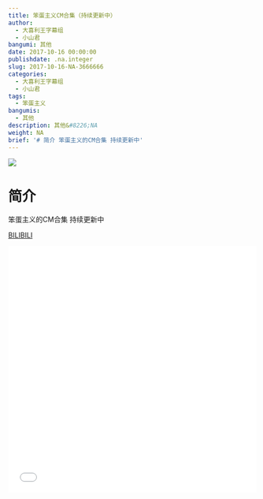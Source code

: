```yaml
---
title: 笨蛋主义CM合集（持续更新中）
author:
  - 大喜利王字幕组
  - 小山君
bangumi: 其他
date: 2017-10-16 00:00:00
publishdate: .na.integer
slug: 2017-10-16-NA-3666666
categories:
  - 大喜利王字幕组
  - 小山君
tags:
  - 笨蛋主义
bangumis:
  - 其他
description: 其他&#8226;NA
weight: NA
brief: '# 简介 笨蛋主义的CM合集 持续更新中'
---
```


![](https://i.imgur.com/zUlNHRr.jpg)

# 简介  
笨蛋主义的CM合集
持续更新中

  [BILIBILI](https://www.bilibili.com/video/av3666666/)


<div class="vcontainer">  <iframe class='video' src="//www.bilibili.com/blackboard/player.html?aid=3666666" width="100%" height="500" frameborder="0" allowfullscreen="allowfullscreen"></iframe></div>
